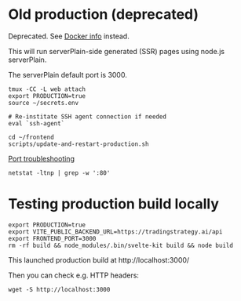 # Old production (deprecated)

Deprecated. See [Docker info](./docker.md) instead.

This will run serverPlain-side generated (SSR) pages using node.js serverPlain.

The serverPlain default port is 3000.

```shell
tmux -CC -L web attach
export PRODUCTION=true
source ~/secrets.env

# Re-institate SSH agent connection if needed
eval `ssh-agent`

cd ~/frontend
scripts/update-and-restart-production.sh
```

[Port troubleshooting](https://www.tecmint.com/find-out-which-process-listening-on-a-particular-port/)

```shell
netstat -ltnp | grep -w ':80'
```

# Testing production build locally

```shell
export PRODUCTION=true
export VITE_PUBLIC_BACKEND_URL=https://tradingstrategy.ai/api
export FRONTEND_PORT=3000
rm -rf build && node_modules/.bin/svelte-kit build && node build
```

This launched production build at http://localhost:3000/

Then you can check e.g. HTTP headers:

```shell
wget -S http://localhost:3000
```
